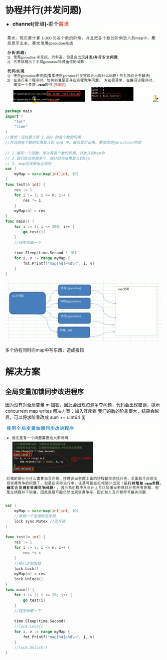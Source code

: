 # 协程并行(并发问题)

![image-20250801175536325](协程并行(并发)资源竞争问题.assets/image-20250801175536325.png)

```go
package main
import (
	"fmt"
	"time"
)
//需求：现在要计算 1-200 的各个数的阶乘，
//并且把各个数的阶乘放入到 map 中。最后显示出来。要求使用goroutine完成

// 1.编写一个函数，来计算各个数的阶乘，并放入到map中
// 2.我们启动协程多个，统计的将结果放入到map
// 3. map应该做出全局的
var (
	myMap = make(map[int]int, 10)
)
func test(n int) {
	res := 1
	for i := 1; i <= n; i++ {
		res *= i
	}
	myMap[n] = res
}
func main() {
	for i := 1; i <= 200; i++ {
		go test(i)
	}
	//程序休眠一下

	time.Sleep(time.Second * 10)
	for i, v := range myMap {
		fmt.Printf("map[%d]=%d\n", i, v)
	}
}

```

![image-20250801205756680](协程并行(并发)资源竞争问题.assets/image-20250801205756680.png)

多个协程同时向map中写东西，造成报错

# 解决方案

## 全局变量加锁同步改进程序

因为没有对全局变量 m 加锁，因此会出现资源争夺问题，代码会出现错误，提示concurrent map writes
解决方案：加入互斥锁
我们的数的阶乘很大，结果会越界，可以将求阶乘改成 sum += uint64 (i)

![image-20250801211314086](协程并行(并发)资源竞争问题.assets/image-20250801211314086.png)

```go
var (
	myMap = make(map[int]int, 10)
	//声明一个全局的互斥锁
	lock sync.Mutex //互斥锁
)

func test(n int) {
	res := 1
	for i := 1; i <= n; i++ {
		res *= i
	}
	//执行之前加锁
	lock.Lock()
	myMap[n] = res
	lock.Unlock()
}
func main() {
	for i := 1; i <= 20; i++ {
		go test(i)
	}
	//程序休眠一下

	time.Sleep(time.Second)
	//lock.Lock()
	for i, v := range myMap {
		fmt.Printf("map[%d]=%d\n", i, v)
	}
	//lock.Unlock()
}
```